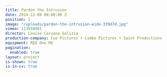 ```yaml
---
title: Pardon the Intrusion
date: 2014-12-08 00:00:00 Z
position: 1
image: "/uploads/pardon-the-intrusion-wide-339d7d.jpg"
vimeo: 113910481
director: Louise Caruana Galizia
production-company: Cue Pictures + Limbo Pictures + Saint Productions
equipment: RED One MX
pagination:
  enabled: true
layout: project
is-shown: true
is-in-cv: true
---
```


